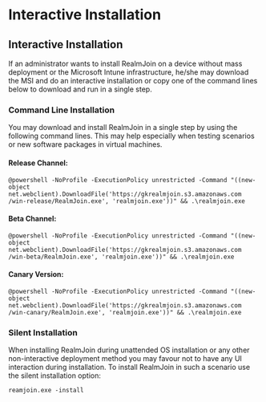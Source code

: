 # Interactive Installation

## Interactive Installation

If an administrator wants to install RealmJoin on a device without mass deployment or the Microsoft Intune infrastructure, he/she may download the MSI and do an interactive installation or copy one of the command lines below to download and run in a single step.

### Command Line Installation

You may download and install RealmJoin in a single step by using the following command lines. This may help especially when testing scenarios or new software packages in virtual machines.

#### Release Channel:

```text
@powershell -NoProfile -ExecutionPolicy unrestricted -Command "((new-object net.webclient).DownloadFile('https://gkrealmjoin.s3.amazonaws.com /win-release/RealmJoin.exe', 'realmjoin.exe'))" && .\realmjoin.exe
```

#### Beta Channel:

```text
@powershell -NoProfile -ExecutionPolicy unrestricted -Command "((new-object net.webclient).DownloadFile('https://gkrealmjoin.s3.amazonaws.com
/win-beta/RealmJoin.exe', 'realmjoin.exe'))" && .\realmjoin.exe
```

#### Canary Version:

```text
@powershell -NoProfile -ExecutionPolicy unrestricted -Command "((new-object net.webclient).DownloadFile('https://gkrealmjoin.s3.amazonaws.com
/win-canary/RealmJoin.exe', 'realmjoin.exe'))" && .\realmjoin.exe
```

### Silent Installation

When installing RealmJoin during unattended OS installation or any other non-interactive deployment method you may favour not to have any UI interaction during installation. To install RealmJoin in such a scenario use the silent installation option:

```text
reamjoin.exe -install
```

## 

